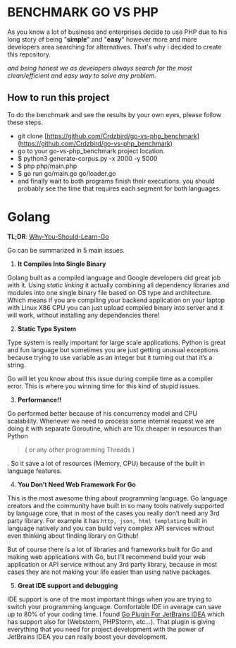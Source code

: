 # BENCHMARK GO VS PHP

As you know a lot of business and enterprises decide to use PHP due to his long story of being "**simple**" and "**easy**" however more and more developers area searching for alternatives.
That's why i decided to create this repository.

*and being honest we as developers always search for the most clean/efficient and easy way to solve any problem.*

## How to run this project

To do the benchmark and see the results by your own eyes, please follow these steps.

 - git clone [https://github.com/Crdzbird/go-vs-php_benchmark](https://github.com/Crdzbird/go-vs-php_benchmark)
 - go to your go-vs-php_benchmark project location.
 - $ python3 generate-corpus.py -x 2000 -y 5000
 - $ php php/main.php 
 - $ go run go/main.go go/loader.go 
 - and finally wait to both programs finish their executions.
 you should probably see the time that requires each segment for both languages.

# Golang

**TL;DR**: [Why-You-Should-Learn-Go](https://medium.com/@kevalpatel2106/why-should-you-learn-go-f607681fad65)

Go can be summarized in 5 main issues.

 1. **It Compiles Into Single Binary**

Golang built as a compiled language and Google developers did great job with it. Using _static linking_ it actually combining all dependency libraries and modules into one single binary file based on OS type and architecture. Which means if you are compiling your backend application on your laptop with Linux X86 CPU you can just upload compiled binary into server and it will work, without installing any dependencies there!

2. **Static Type System**

Type system is really important for large scale applications. Python is great and fun language but sometimes you are just getting unusual exceptions because trying to use variable as an integer but it turning out that it’s a string.

Go will let you know about this issue during compile time as a compiler error. This is where you winning time for this kind of stupid issues.

3.  **Performance!!**

Go performed better because of his concurrency model and CPU scalability. Whenever we need to process some internal request we are doing it with separate Goroutine, which are 10x cheaper in resources than Python 

> ( or any other programming Threads )

. So it save a lot of resources (Memory, CPU) because of the built in language features.

4. **You Don’t Need Web Framework For Go**

This is the most awesome thing about programming language. Go language creators and the community have built in so many tools natively supported by language core, that in most of the cases you really don’t need any 3rd party library. For example it has `http, json, html templating` built in language natively and you can build very complex API services without even thinking about finding library on Github!

But of course there is a lot of libraries and frameworks built for Go and making web applications with Go, but I’ll recommend build your web application or API service without any 3rd party library, because in most cases they are not making your life easier than using native packages.

5. **Great IDE support and debugging**

IDE support is one of the most important things when you are trying to switch your programming language. Comfortable IDE in average can save up to 80% of your coding time. I found [Go Plugin For JetBrains IDEA](https://github.com/go-lang-plugin-org/go-lang-idea-plugin) which has support also for (Webstorm, PHPStorm, etc…). That plugin is giving everything that you need for project development with the power of JetBrains IDEA you can really boost your development.
